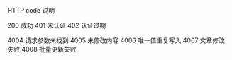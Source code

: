 HTTP code 说明

200         成功
401         未认证
402         认证过期

4004        请求参数未找到
4005        未修改内容
4006        唯一值重复写入
4007        文章修改失败
4008        批量更新失败


